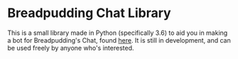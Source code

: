 # Breadpudding Chat Library
This is a small library made in Python (specifically 3.6) to aid you in making a bot for Breadpudding's Chat, found [here](http://www.breadpudding.us/).
It is still in development, and can be used freely by anyone who's interested.
